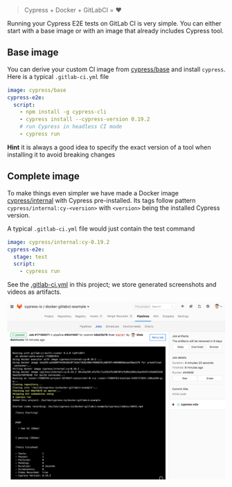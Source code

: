 > Cypress + Docker + GitLabCI = ❤️

Running your Cypress E2E tests on GitLab CI is very simple. You can either
start with a base image or with an image that already includes Cypress tool.

## Base image

You can derive your custom CI image from
[cypress/base](https://hub.docker.com/r/cypress/base/) and install
`cypress`. Here is a typical `.gitlab-ci.yml` file

```yaml
image: cypress/base
cypress-e2e:
  script:
    - npm install -g cypress-cli
    - cypress install --cypress-version 0.19.2
    # run Cypress in headless CI mode
    - cypress run
```

**Hint** it is always a good idea to specify the exact version of a tool
when installing it to avoid breaking changes

## Complete image

To make things even simpler we have made a Docker image
[cypress/internal](https://hub.docker.com/r/cypress/internal/)
with Cypress pre-installed. Its tags follow pattern
`cypress/internal:cy-<version>` with `<version>` being the installed
Cypress version.

A typical `.gitlab-ci.yml` file would just contain the test command

```yaml
image: cypress/internal:cy-0.19.2
cypress-e2e:
  stage: test
  script:
    - cypress run
```

See the [.gitlab-ci.yml](.gitlab-ci.yml) in this project; we store generated
screenshots and videos as artifacts.

![Finished job](images/finished-job.png)
